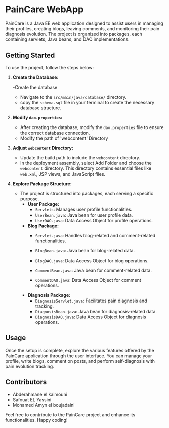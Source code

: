 # PainCare WebApp

PainCare is a Java EE web application designed to assist users in managing their profiles, creating blogs, leaving comments, and monitoring their pain diagnosis evolution. The project is organized into packages, each containing servlets, Java beans, and DAO implementations.

## Getting Started

To use the project, follow the steps below:

1. **Create the Database:**

    -Create the  database 
    - Navigate to the `src/main/java/database/` directory.
    - copy the `schema.sql` file in your terminal to create the necessary database structure.

   

2. **Modify `dao.properties`:**
    - After creating the database, modify the `dao.properties` file to ensure the correct database connection.
    - Modify the path of 'webcontent' Directory

3. **Adjust `webcontent` Directory:**
    - Update the build path to include the `webcontent` directory.
    - In the deployment assembly, select Add Folder and choose the `webcontent` directory. This directory contains essential files like `web.xml`, JSP views, and JavaScript files.

4. **Explore Package Structure:**
    - The project is structured into packages, each serving a specific purpose.
        - **User Package:**
            - `Servlets`: Manages user profile functionalities.
            - `UserBean.java`: Java bean for user profile data.
            - `UserDAO.java`: Data Access Object for profile operations.
        - **Blog Package:**
            - `Servlet.java`: Handles blog-related and comment-related  functionalities.
            - `BlogBean.java`: Java bean for blog-related data.
            - `BlogDAO.java`: Data Access Object for blog operations.
       
            - `CommentBean.java`: Java bean for comment-related data.
            - `CommentDAO.java`: Data Access Object for comment operations.
        - **Diagnosis Package:**
            - `DiagnosisServlet.java`: Facilitates pain diagnosis and tracking.
            - `DiagnosisBean.java`: Java bean for diagnosis-related data.
            - `DiagnosisDAO.java`: Data Access Object for diagnosis operations.

## Usage

Once the setup is complete, explore the various features offered by the PainCare application through the user interface. You can manage your profile, write blogs, comment on posts, and perform self-diagnosis with pain evolution tracking.

## Contributors

- Abderahmane el kaimouni
- Safouat EL Yassini
- Mohamed Amyn el boujadaini

Feel free to contribute to the PainCare project and enhance its functionalities. Happy coding!

